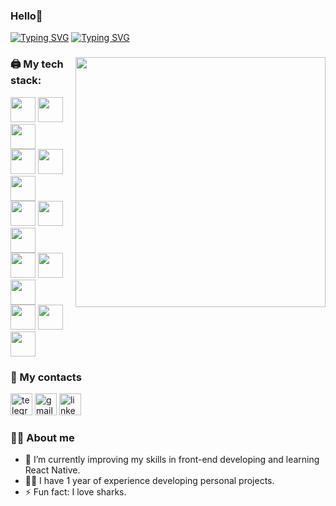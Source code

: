 ### Hello👋

<div align="left">
  <a href="https://git.io/typing-svg"><img src="https://readme-typing-svg.herokuapp.com?font=Fira+Code&duration=100&pause=1000&color=970000&repeat=false&random=false&width=60&lines=I+am" alt="Typing SVG" /></a>
  <a href="https://git.io/typing-svg"><img src="https://readme-typing-svg.herokuapp.com?font=Fira+Code&duration=2500&pause=100&color=970000&random=false&lines=Veronica;Front-End+Developer" alt="Typing SVG" /></a>
</div>

###

<img align="right" height="400" src="https://i.pinimg.com/originals/b9/bb/e5/b9bbe5e43c1c798bf314bcb940ad21e8.gif"  />

### 🖨️ My tech stack:
<div align="left">
  <div>
  <img src="https://skillicons.dev/icons?i=react" width="40"/>
  <img src="https://skillicons.dev/icons?i=javascript" width="40"/>
  <img src="https://skillicons.dev/icons?i=nodejs" width="40"/>
  </div>
  <div>
  <img src="https://skillicons.dev/icons?i=typescript" width="40"/>
  <img src="https://skillicons.dev/icons?i=nestjs" width="40"/>
  <img src="https://skillicons.dev/icons?i=html" width="40"/>
  </div>
  <div>
  <img src="https://skillicons.dev/icons?i=css" width="40"/>
  <img src="https://skillicons.dev/icons?i=tailwind" width="40"/>
  <img src="https://skillicons.dev/icons?i=bootstrap" width="40"/>
    </div>
  <div>
  <img src="https://skillicons.dev/icons?i=figma" width="40"/>
  <img src="https://skillicons.dev/icons?i=ps" width="40"/>
  <img src="https://skillicons.dev/icons?i=sass" width="40"/>
      </div>
   <div>
  <img src="https://skillicons.dev/icons?i=mongodb" width="40"/>
  <img src="https://skillicons.dev/icons?i=postgres" width="40"/>
  <img src="https://skillicons.dev/icons?i=sequelize" width="40"/>
  </div>
</div>

### 📡 My contacts

<div align="left">
  <a href="https://t.me/SysOutKiko"><img src="https://img.shields.io/static/v1?message=Telegram&logo=telegram&label=&color=0077B5&logoColor=white&labelColor=&style=for-the-badge" height="35" alt="telegram logo"  /></a>
  <a href="mailto:shtoler02va@gmail.com"><img src="https://img.shields.io/static/v1?message=Gmail&logo=gmail&label=&color=D14836&logoColor=white&labelColor=&style=for-the-badge" height="35" alt="gmail logo"  /></a>
  <a href="https://www.linkedin.com/in/veronica-shtoler-b433901a0"><img src="https://img.shields.io/static/v1?message=LinkedIn&logo=linkedin&label=&color=0077B5&logoColor=white&labelColor=&style=for-the-badge" height="35" alt="linkedin logo"  /></a>
</div>

### 🙆‍♀️ About me

- 🌱 I’m currently improving my skills in front-end developing and learning React Native.
- 👩‍💻 I have 1 year of experience developing personal projects.
- ⚡ Fun fact: I love sharks.
